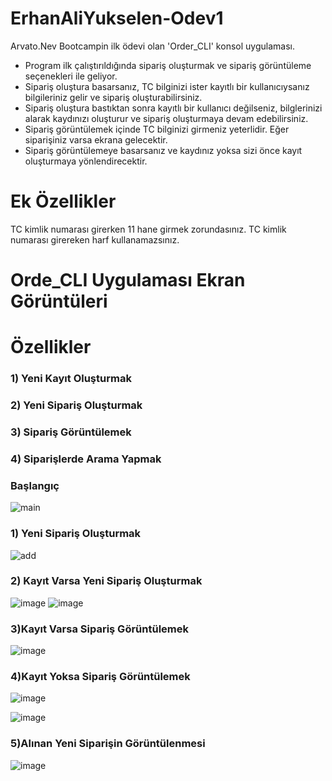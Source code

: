 # ErhanAliYukselen-Odev1

Arvato.Nev Bootcampin ilk ödevi olan 'Order_CLI' konsol uygulaması.
- Program ilk çalıştırıldığında sipariş oluşturmak ve sipariş görüntüleme seçenekleri ile geliyor.
- Sipariş oluştura basarsanız, TC bilginizi ister kayıtlı bir kullanıcıysanız bilgileriniz gelir ve sipariş oluşturabilirsiniz.
- Sipariş oluştura bastıktan sonra kayıtlı bir kullanıcı değilseniz, bilglerinizi alarak kaydınızı oluşturur ve sipariş oluşturmaya devam edebilirsiniz.
- Sipariş görüntülemek içinde TC bilginizi girmeniz yeterlidir. Eğer siparişiniz varsa ekrana gelecektir. 
- Sipariş görüntülemeye basarsanız ve kaydınız yoksa sizi önce kayıt oluşturmaya yönlendirecektir.

<h1>Ek Özellikler</h1>
TC kimlik numarası girerken 11 hane girmek zorundasınız.
TC kimlik numarası girereken harf kullanamazsınız.


# Orde_CLI Uygulaması Ekran Görüntüleri
<h1>Özellikler</h1>
<h3>1) Yeni Kayıt Oluşturmak</h3>
<h3>2) Yeni Sipariş Oluşturmak</h3>
<h3>3) Sipariş Görüntülemek</h3>
<h3>4) Siparişlerde Arama Yapmak</h3>

<h3>Başlangıç</h3>

![main](https://user-images.githubusercontent.com/102170410/174431796-85070ae0-dcd9-4a8e-b74e-f46a59ac3900.png)

<h3>1) Yeni Sipariş Oluşturmak</h3>

![add](https://user-images.githubusercontent.com/102170410/174431891-1b274a09-8ee5-489e-8dd7-303673295f49.png)

<h3>2) Kayıt Varsa Yeni Sipariş Oluşturmak</h3>

![image](https://user-images.githubusercontent.com/102170410/174432133-f8c213c1-b742-447c-98c1-2ae12a61dd40.png)
![image](https://user-images.githubusercontent.com/102170410/174432259-815e4a1a-a23e-4e4e-895e-9b2878f67c8e.png)

<h3>3)Kayıt Varsa Sipariş Görüntülemek</h3>

![image](https://user-images.githubusercontent.com/102170410/174432362-c19dd465-bbc3-4eb8-b44f-d5aa84bac62a.png)

<h3>4)Kayıt Yoksa Sipariş Görüntülemek</h3>

![image](https://user-images.githubusercontent.com/102170410/174432493-c1f0f2a9-4e4c-4a36-994b-e740b228c95c.png)


![image](https://user-images.githubusercontent.com/102170410/174432528-0d31ea02-6c9f-45e2-a1e1-fa13a7452f1f.png)

<h3>5)Alınan Yeni Siparişin Görüntülenmesi</h3>

![image](https://user-images.githubusercontent.com/102170410/174432549-e4591fb9-86c3-434e-8393-591909231652.png)


